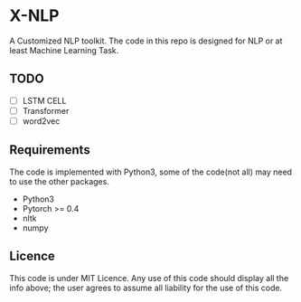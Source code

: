 # X-NLP
A Customized NLP toolkit.
The code in this repo is designed for NLP or at least Machine Learning Task.  

## TODO

- [ ] LSTM CELL
- [ ] Transformer
- [ ] word2vec

## Requirements

The code is implemented with Python3, some of the code(not all) may need to use the other packages.

- Python3
- Pytorch >= 0.4
- nltk
- numpy

## Licence
This code is under MIT Licence.
Any use of this code should display all the info above; the user agrees to assume all liability for the use of this code.
